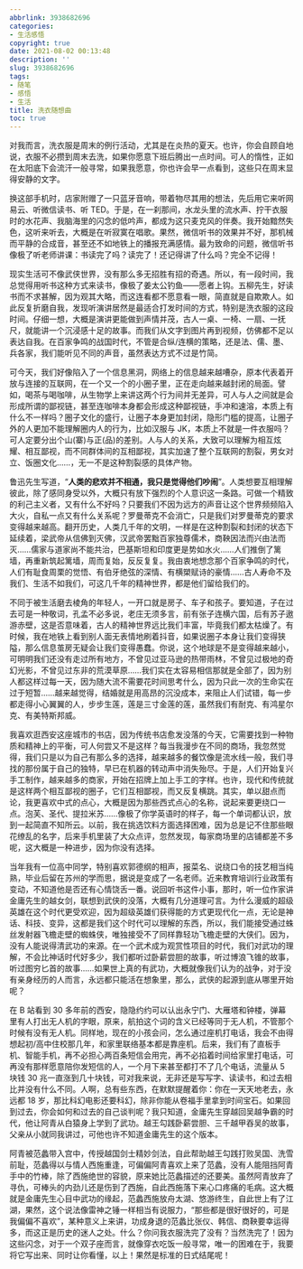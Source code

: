 ```yaml
---
abbrlink: 3938682696
categories:
- 生活感悟
copyright: true
date: 2021-08-02 00:13:48
description: ''
slug: 3938682696
tags:
- 随笔
- 感悟
- 生活
title: 洗衣随想曲
toc: true
---
```


对我而言，洗衣服是周末的例行活动，尤其是在炎热的夏天。也许，你会自顾自地说，衣服不必攒到周末去洗，如果你愿意下班后腾出一点时间。可人的惰性，正如在太阳底下会流汗一般寻常，如果我愿意，你也许会早一点看到，这些只在周末显得安静的文字。

换这部手机时，店家附赠了一只蓝牙音响，带着物尽其用的想法，先后用它来听网易云、听微信读书、听 TED。于是，在一刹那间，水龙头里的流水声、拧干衣服时的水花声、我脑海里的闪念的低吟声，都成为这只麦克风的伴奏。我开始黯然失色，这听来听去，大概是在听寂寞在唱歌。果然，微信听书的效果并不好，那机械而平静的合成音，甚至还不如地铁上的播报充满感情。最为致命的问题，微信听书像极了听老师讲课：书读完了吗？读完了！还记得讲了什么吗？完全不记得！

现实生活可不像武侠世界，没有那么多无招胜有招的奇遇。所以，有一段时间，我总觉得用听书这种方式来读书，像极了姜太公钓鱼——愿者上钩。五柳先生，好读书而不求甚解，因为观其大略，而这连看都不愿意看一眼，简直就是自欺欺人。如此反复折磨自我，发现听演讲居然是最适合打发时间的方式，特别是洗衣服的这段时间。仔细一想，大概是演讲更能做到声情并茂，古人一桌、一椅、一扇、一抚尺，就能讲一个沉浸感十足的故事。而我们从文字到图片再到视频，仿佛都不足以表达自我。在百家争鸣的战国时代，不管是合纵/连横的策略，还是法、儒、墨、兵各家，我们能听见不同的声音，虽然表达方式不过是竹简。

可今天，我们好像陷入了一个信息黑洞，网络上的信息越来越嘈杂，原本代表着开放与连接的互联网，在一个又一个的小圈子里，正在走向越来越封闭的局面。譬如，喝茶与喝咖啡，从生物学上来讲这两个行为间并无差异，可人与人之间就是会形成所谓的鄙视链，甚至连咖啡本身都会形成这种鄙视链，手冲和速溶，本质上有什么不一样吗？圈子文化的盛行，让圈子本身更加封闭，隐形门槛的提高，让圈子外的人更加不能理解圈内人的行为，比如汉服与 JK，本质上不就是一件衣服吗？可人定要分出个山(寨)与正(品)的差别。人与人的关系，大致可以理解为相互炫耀、相互鄙视，而不同群体间的互相鄙视，其实加速了整个互联网的割裂，男女对立、饭圈文化……，无一不是这种割裂感的具体产物。

鲁迅先生写道，“**人类的悲欢并不相通，我只是觉得他们吵闹**”。人类想要互相理解彼此，除了感同身受以外，大概只有放下强烈的个人意识这一条路。可做一个精致的利己主义者，又有什么不好吗？只要我们不因为远方的声音让这个世界频频陷入大火，自私一点又有什么关系呢？罗曼蒂克不会消亡，只是我们对罗曼蒂克的要求变得越来越高。翻开历史，人类几千年的文明，一样是在这种割裂和封闭的状态下延续着，梁武帝从信佛到灭佛，汉武帝罢黜百家独尊儒术，商鞅因法而兴由法而灭……儒家与道家尚不能共治，巴基斯坦和印度更是势如水火……人们推倒了篱墙，再重新筑起篱墙，周而复始，反反复复。我由衷地想念那个百家争鸣的时代，人们有耻食周栗的觉悟、有伯牙绝弦的深情、有横槊赋诗的豪情……古人寿命不及我们、生活不如我们，可这几千年的精神世界，都是他们留给我们的。

不同于被生活磨去棱角的年轻人，一开口就是房子、车子和孩子。要知道，子在过去可是一种敬词，孔孟不必多说，老庄无须多言，前有张子连横六国，后有苏子遨游赤壁，这是否意味着，古人的精神世界远比我们丰富，毕竟我们都太枯燥了。有时候，我在地铁上看到别人面无表情地刷着抖音，如果说圈子本身让我们变得狭隘，那么信息茧房无疑会让我们变得愚蠢。你说，这个地球是不是变得越来越小，可明明我们还没有走过所有地方，不曾见过亚马逊的热带雨林，不曾见过极地的奇幻光影，不曾见过东非的荒漠草原……我们实在太容易相信那就是全部了，因为别人都这样过每一天，因为随大流不需要花时间思考什么，因为只此一次的生命实在过于短暂……越来越觉得，结婚就是用高昂的沉没成本，来阻止人们试错，每一步都走得小心翼翼的人，步步生莲，莲是三寸金莲的莲，虽然我们有耐克、有鸿星尔克、有美特斯邦威。

我喜欢逛西安这座城市的书店，因为传统书店愈发没落的今天，它需要找到一种物质和精神上的平衡，可人何尝又不是这样？每当我漫步在不同的商场，我忽然觉得，我们只是以为自己有那么多的选择，越来越多的餐饮像是流水线一般，我们寻找的那份属于自己的独特，早已在机器的转动声中消失殆尽。于是，人们开始复兴手工制作，越来越多的商家，开始在招牌上加上手工的字样。也许，现代和传统就是这样两个相互鄙视的圈子，它们互相鄙视，而又反复横跳。其实，单以甜点而论，我更喜欢中式的点心，大概是因为那些西式点心的名称，说起来要更绕口一点。泡芙、圣代、提拉米苏……像极了你学英语时的样子，每一个单词都认识，放到一起简直不知所云。以前，我在挑选饮料方面选择困难，因为总是记不住那些眼花缭乱的名字，后来手机里装了大众点评，忽然发现，每家商场里的店铺都差不多呢，这大概是一种进步，因为你没有选择。

当年我有一位高中同学，特别喜欢郭德纲的相声，报菜名、说绕口令的技艺相当纯熟，毕业后留在苏州的学而思，据说是变成了一名老师。近来教育培训行业政策有变动，不知道他是否还有心情饶舌一番。说回听书这件小事，那时，听一位作家讲金庸先生的越女剑，联想到武侠的没落，大概有几分道理可言。为什么漫威的超级英雄在这个时代更受欢迎，因为超级英雄们获得能的方式更现代化一点，无论是神话、科技、变异，这都是我们这个时代可以理解的东西，所以，我们能接受通过蛛丝发射器飞檐走壁的蜘蛛侠，唯独接受不了同样靠轻功飞檐走壁的大侠们。因为，没有人能说得清武功的来源。在一个武术成为观赏性项目的时代，我们对武功的理解，不会比神话时代好多少，我们都听过卧薪尝胆的故事，听过博浪飞锥的故事，听过图穷匕首的故事……如果世上真的有武功，大概就像我们认为的战争，对于没有亲身经历的人而言，永远都只能活在想象里，那么，武侠的起源到底从哪里开始呢？

在 B 站看到 30 多年前的西安，隐隐约约可以认出永宁门、大雁塔和钟楼，弹幕里有人打出无人机的字眼，原来，航拍这个词的含义已经等同于无人机，不管那个时候有没有无人机。同样地，现在的小孩会问，怎么通过座机打电话，我会不由得想起初/高中住校那几年，和家里联络基本都是靠座机。后来，我们有了直板手机、智能手机，再不必担心两百条短信会用完，再不必掐着时间给家里打电话，可再没有那样愿意陪你发短信的人，一个月下来甚至都打不了几个电话，流量从 5 块钱 30 兆一直涨到几十块钱，可对我来说，无非还是写写字、读读书，和过去相比并没有什么不同。人啊，总有些东西，在默默提醒着你：你在一天天地老去，永远都 18 岁，那比科幻电影还要科幻，除非你能从卷福手里拿到时间宝石。如果回到过去，你会如何和过去的自己谈判呢？我只知道，金庸先生穿越回吴越争霸的时代，他让阿青从白猿身上学到了武功。越王勾践卧薪尝胆、三千越甲吞吴的故事，父亲从小就同我讲过，可他也许不知道金庸先生的这个版本。

阿青被范蠡带入宫中，传授越国剑士精妙剑法，自此帮助越王勾践打败吴国、洗雪前耻，范蠡得以与情人西施重逢，可偏偏阿青喜欢上来了范蠡，没有人能阻挡阿青手中的竹棒，除了西施绝世的容貌，原来她比范蠡描述的还要美。虽然阿青放弃了寻仇，可棒头的内劲儿还是伤到了西施，自此西施落下来心口疼痛的毛病。这大概就是金庸先生心目中武功的缘起，范蠡西施放舟太湖、悠游终生，自此世上有了江湖，果然，这个说法像雷神之锤一样相当有说服力，“那些都是很好很好的，可是我偏偏不喜欢”，某种意义上来讲，功成身退的范蠡比张仪、韩信、商鞅要幸运得多，而这正是历史的迷人之处。什么？你问我衣服洗完了没有？当然洗完了！因为这些闪念，对于一个双子座而言，就像穿衣吃饭一般寻常，唯一的困难在于，我要将它写出来、同时让你看懂，以上！果然是标准的日式结尾呢！